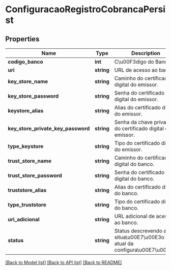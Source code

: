 # ConfiguracaoRegistroCobrancaPersist

## Properties
Name | Type | Description | Notes
------------ | ------------- | ------------- | -------------
**codigo_banco** | **int** | C\u00F3digo do Banco. | 
**uri** | **string** | URL de acesso ao banco. | [optional] 
**key_store_name** | **string** | Caminho do certificado digital do emissor. | [optional] 
**key_store_password** | **string** | Senha do certificado digital do emissor. | [optional] 
**keystore_alias** | **string** | Alias do certificado digital do emissor. | [optional] 
**key_store_private_key_password** | **string** | Senha da chave privada do certificado digital do emissor. | [optional] 
**type_keystore** | **string** | Tipo do certificado digital do emissor. | [optional] 
**trust_store_name** | **string** | Caminho do certificado digital do banco. | [optional] 
**trust_store_password** | **string** | Senha do certificado digital do banco. | [optional] 
**truststore_alias** | **string** | Alias do certificado digital do banco. | [optional] 
**type_truststore** | **string** | Tipo do certificado digital do banco. | [optional] 
**uri_adicional** | **string** | URL adicional de acesso ao banco. | [optional] 
**status** | **string** | Status descrevendo a situa\u00E7\u00E3o atual da configura\u00E7\u00E3o. | 

[[Back to Model list]](../README.md#documentation-for-models) [[Back to API list]](../README.md#documentation-for-api-endpoints) [[Back to README]](../README.md)


